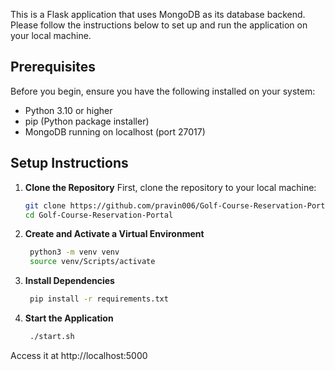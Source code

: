 This is a Flask application that uses MongoDB as its database backend. Please follow the instructions below to set up and run the application on your local machine.

## Prerequisites

Before you begin, ensure you have the following installed on your system:
- Python 3.10 or higher
- pip (Python package installer)
- MongoDB running on localhost (port 27017)

## Setup Instructions

1. **Clone the Repository**
   First, clone the repository to your local machine:
   ```bash
   git clone https://github.com/pravin006/Golf-Course-Reservation-Portal-.git
   cd Golf-Course-Reservation-Portal

2. **Create and Activate a Virtual Environment**
   ```bash
    python3 -m venv venv
    source venv/Scripts/activate
   
4. **Install Dependencies**
   ```bash
    pip install -r requirements.txt

6. **Start the Application**
   ```bash
    ./start.sh

Access it at http://localhost:5000

